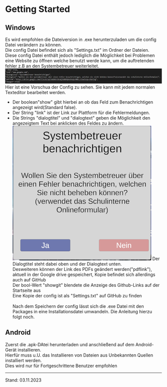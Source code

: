 # Getting Started

## Windows

Es wird empfohlen die Dateiversion in .exe herunterzuladen um die config Datei verändern zu können.</br>
Die config Datei befindet sich als "Settings.txt" im Ordner der Dateien. Diese config Datei enthält jedoch lediglich die Möglichkeit bei Problemen eine Website zu öffnen welche benutzt werde kann, um die auftretenden fehler z.B
an den Systembetreuer weiterleitet.
![ ](https://github.com/Cr4ckz/BeamerProgrammJGG/blob/main/Bilder/config.png?raw=true)
Hier ist eine Vorschua der Config zu sehen. Sie kann mit jedem normalen Texteditor bearbeitet werden.

+ Der boolean"show" gibt hierbei an ob das Feld zum Benachrichtigen angezeigt wird(Standard false).
+ Der String "link" ist der Link zur Plattform für die Fehlermeldungen.
+ Die Strings "dialogtitel" und "dialogtext" geben die Möglichkeit den angezeigtem Text bei anklicken des Feldes zu ändern.
![ ](https://github.com/Cr4ckz/BeamerProgrammJGG/blob/main/Bilder/Dialog.png?raw=true)
Der Dialogtitel steht dabei oben und der Dialogtext unten.</br>
Desweiteren können der Link des PDFs geändert werden("pdflink"), aktuell in der Google drive gespeichert, Kopie befindet sich allerdings auch auf GitHub </br>
Der bool-Wert "showgit" blendete die Anzeige des Github-Links auf der Startseite aus</br>
Eine Kopie der config ist als "Settings.txt" auf GitHub zu finden</br></br>
Nach dem Speichern der config lässt sich die .exe Datei mit den Packages in eine Installationsdatei umwandeln. Die Anleitung hierzu folgt noch.</br>

## Android

Zuerst die .apk-DAtei herunterladen und anschließend auf dem Android-Gerät installieren. </br>
Hierfür muss u.U. das Installieren von Dateien aus Unbekannten Quellen installiert werden. </br>
Dies wird nur für Fortgeschrittene Benutzer empfohlen

---

Stand: 03.11.2023
